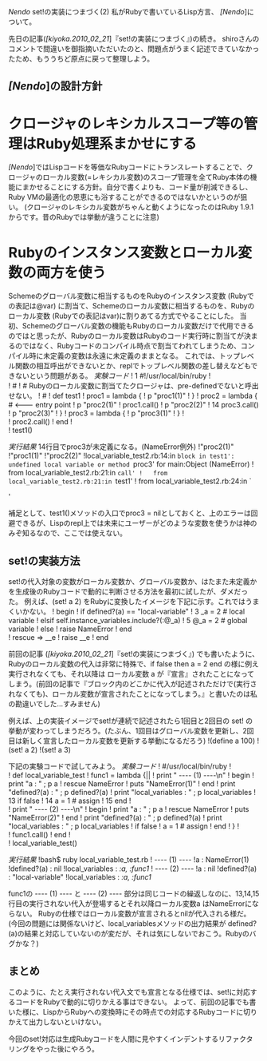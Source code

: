 *Nendo* set!の実装につまづく(2)
私がRubyで書いているLisp方言、 *[Nendo*]について。

先日の記事(*[kiyoka.2010_02_21*]『set!の実装につまづく』)の続き。
shiroさんのコメントで間違いを御指摘いただいたのと、問題点がうまく記述できていなかったため、もううちど原点に戻って整理しよう。

## *[Nendo*]の設計方針
# クロージャのレキシカルスコープ等の管理はRuby処理系まかせにする
*[Nendo*]ではLispコードを等価なRubyコードにトランスレートすることで、クロージャのローカル変数(=レキシカル変数)のスコープ管理を全てRuby本体の機能にまかせることにする方針。自分で書くよりも、コード量が削減できるし、Ruby VMの最適化の恩恵にも浴することができるのではないかというのが狙い。
(クロージャのレキシカル変数がちゃんと動くようになったのはRuby 1.9.1からです。昔のRubyでは挙動が違うことに注意)

# Rubyのインスタンス変数とローカル変数の両方を使う
Schemeのグローバル変数に相当するものをRubyのインスタンス変数 (Rubyでの表記は@var) に割当て、Schemeのローカル変数に相当するものを、Rubyのローカル変数 (Rubyでの表記はvar)に割りあてる方式でやることにした。
当初、Schemeのグローバル変数の機能もRubyのローカル変数だけで代用できるのではと思ったが、Rubyのローカル変数はRubyのコード実行時に割当てが決まるのではなく、Rubyコードのコンパイル時点で割当てわれてしまうため、コンパイル時に未定義の変数は永遠に未定義のままとなる。
これでは、トップレベル関数の相互呼出ができないとか、replでトップレベル関数の差し替えなどもできないという問題がある。
*実験コード*
!  1  #!/usr/local/bin/ruby
!     
!     #
!     # Rubyのローカル変数に割当てたクロージャは、pre-definedでないと呼出せない。
!     #
!     def test1
!       proc1 = lambda {
!         p "proc1(1)"
!       }
!       proc2 = lambda { # <--- entry point
!         p "proc2(1)"
!         proc1.call()
!         p "proc2(2)"
! 14      proc3.call()
!         p "proc2(3)"
!       }
!       proc3 = lambda {
!         p "proc3(1)"
!       }
!       
!       proc2.call()
!     end
!     
!     test1()

*実行結果*
14行目でproc3が未定義になる。(NameError例外)
!"proc2(1)"
!"proc1(1)"
!"proc2(2)"
!local_variable_test2.rb:14:in `block in test1': undefined local variable or method `proc3' for main:Object (NameError)
!	from local_variable_test2.rb:21:in `call'
!	from local_variable_test2.rb:21:in `test1'
!	from local_variable_test2.rb:24:in `<main>'

補足として、test1()メソッドの入口でproc3 = nilとしておくと、上のエラーは回避できるが、Lispのrepl上では未来にユーザーがどのような変数を使うかは神のみぞ知るなので、ここでは使えない。

## set!の実装方法
set!の代入対象の変数がローカル変数か、グローバル変数か、はたまた未定義かを生成後のRubyコードで動的に判断させる方法を最初に試したが、ダメだった。
例えば、(set! a 2) をRubyに変換したイメージを下記に示す。これではうまくいかない。
!      begin
!        if defined?(a) == "local-variable"
!  3       _a = 2     # local variable
!        elsif self.instance_variables.include?(:@_a)
!  5       @_a = 2   # global variable
!        else
!          raise NameError
!        end    
!      rescue => __e
!        raise __e
!      end

前回の記事 (*[kiyoka.2010_02_21*]『set!の実装につまづく』) でも書いたように、Rubyのローカル変数の代入は非常に特殊で、if false then  a = 2  end の様に例え実行されなくても、それ以降は ローカル変数 a が『宣言』されたことになってしまう。(前回の記事で『ブロック内のどこかに代入が記述されただけで(実行されなくても)、ローカル変数が宣言されたことになってしまう。』と書いたのは私の勘違いでした…すみません)

例えば、上の実装イメージでset!が連続で記述されたら1回目と2回目の set! の挙動が変わってしまうだろう。(たぶん、1回目はグローバル変数を更新し、2回目は新しく宣言したローカル変数を更新する挙動になるだろう)
!(define a 100)
!(set! a 2)
!(set! a 3)

下記の実験コードで試してみよう。
*実験コード*
!      #/usr/local/bin/ruby
!      
!      def local_variable_test
!        func1 = lambda {||
!          print "  ---- (1) ----\n" 
!          begin
!            print "a               : " ; p a
!          rescue NameError
!            puts "NameError(1)"
!          end
!          print "defined?(a)     : " ; p defined?(a)
!          print "local_variables : " ; p local_variables
! 13       if false
! 14         a = 1     # assign
! 15       end
!      
!          print "  ---- (2) ----\n" 
!          begin
!            print "a               : " ; p a
!          rescue NameError
!            puts "NameError(2)"
!          end
!          print "defined?(a)     : " ; p defined?(a)
!          print "local_variables : " ; p local_variables
!          if false
!            a = 1     # assign
!          end
!        }
!      
!        func1.call()
!      end
!      
!      local_variable_test()

*実行結果*
!bash$ ruby local_variable_test.rb
!  ---- (1) ----
!a               : NameError(1)
!defined?(a)     : nil
!local_variables : *:a, :func1*
!  ---- (2) ----
!a               : nil
!defined?(a)     : "local-variable"
!local_variables : *:a, :func1*

func1の ---- (1) ---- と ---- (2) ---- 部分は同じコードの繰返しなのに、13,14,15行目の実行されない代入が登場するとそれ以降ローカル変数a はNameErrorにならない。
Rubyの仕様ではローカル変数が宣言されるとnilが代入される様だ。(今回の問題には関係ないけど、local_variablesメソッドの出力結果が defined?(a)の結果と対応していないのが変だが、それは気にしないでおこう。Rubyのバグかな？)

## まとめ
このように、たとえ実行されない代入文でも宣言となる仕様では、set!に対応するコードをRubyで動的に切りかえる事はできない。
よって、前回の記事でも書いた様に、LispからRubyへの変換時にその時点での対応するRubyコードに切りかえて出力しないといけない。

今回のset!対応は生成Rubyコードを人間に見やすくインデントするリファクタリングをやった後にやろう。
